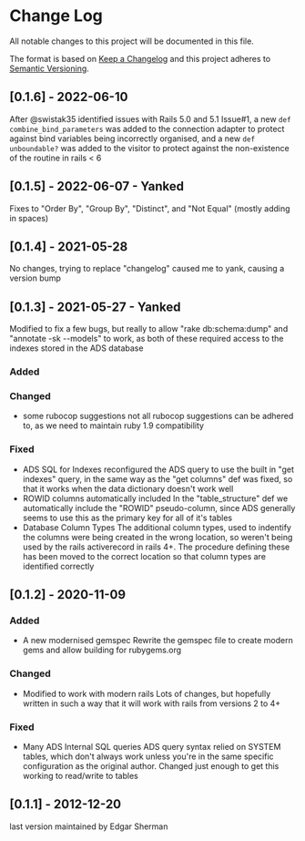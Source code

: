 
# Change Log
All notable changes to this project will be documented in this file.
 
The format is based on [Keep a Changelog](http://keepachangelog.com/)
and this project adheres to [Semantic Versioning](http://semver.org/).
 
## [0.1.6] - 2022-06-10

After @swistak35 identified issues with Rails 5.0 and 5.1 Issue#1, a new `def combine_bind_parameters` was added to the connection adapter to protect against bind variables being incorrectly organised, and a new `def unboundable?` was added to the visitor to protect against the non-existence of the routine in rails < 6
 
## [0.1.5] - 2022-06-07 - Yanked

Fixes to "Order By", "Group By", "Distinct", and "Not Equal" (mostly adding in spaces)
 
## [0.1.4] - 2021-05-28

No changes, trying to replace "changelog" caused me to yank, causing a version bump
## [0.1.3] - 2021-05-27 - Yanked

  Modified to fix a few bugs, but really to allow "rake db:schema:dump" and "annotate -sk --models" to work, as both of these required access to the indexes stored in the ADS database

### Added
 
### Changed
  
- some rubocop suggestions
  not all rubocop suggestions can be adhered to, as we need to maintain ruby 1.9 compatibility
 
### Fixed
 
- ADS SQL for Indexes
  reconfigured the ADS query to use the built in "get indexes" query, in the same way as the "get columns" def was fixed, so that it works when the data dictionary doesn't work well
- ROWID columns automatically included
  In the "table_structure" def we automatically include the "ROWID" pseudo-column, since ADS generally seems to use this as the primary key for all of it's tables
- Database Column Types
  The additional column types, used to indentify the columns were being created in the wrong location, so weren't being used by the rails activerecord in rails 4+.  The procedure defining these has been moved to the correct location so that column types are identified correctly
 
## [0.1.2] - 2020-11-09
 
### Added
   
- A new modernised gemspec
  Rewrite the gemspec file to create modern gems and allow building for rubygems.org

### Changed

- Modified to work with modern rails
  Lots of changes, but hopefully written in such a way that it will work with rails from versions 2 to 4+

### Fixed

- Many ADS Internal SQL queries
  ADS query syntax relied on SYSTEM tables, which don't always work unless you're in the same specific configuration as the original author.  Changed just enough to get this working to read/write to tables
 
## [0.1.1] - 2012-12-20

last version maintained by Edgar Sherman